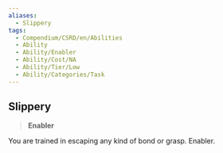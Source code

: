 ```yaml
---
aliases:
  - Slippery
tags:
  - Compendium/CSRD/en/Abilities
  - Ability
  - Ability/Enabler
  - Ability/Cost/NA
  - Ability/Tier/Low
  - Ability/Categories/Task
---
```

  
    
## Slippery    
>**Enabler**  
    
You are trained in escaping any kind of bond or grasp. Enabler.